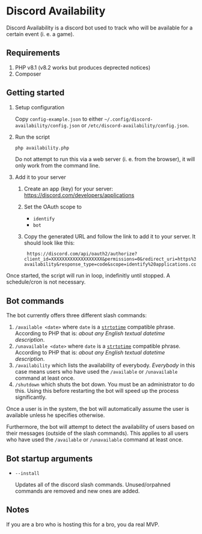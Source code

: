 # Discord Availability

Discord Availability is a discord bot used to track who will be available for a certain event (i. e. a game).

## Requirements

1. PHP v8.1 (v8.2 works but produces deprected notices)
1. Composer

## Getting started

1. Setup configuration

    Copy `config-example.json` to either `~/.config/discord-availability/config.json` or `/etc/discord-availability/config.json`.

1. Run the script

    ```sh
    php availability.php
    ```

    Do not attempt to run this via a web server (i. e. from the browser), it will only work from the command line.

1. Add it to your server

    1. Create an app (key) for your server: https://discord.com/developers/applications
    1. Set the OAuth scope to

        - `identify`
        - `bot`

    1. Copy the generated URL and follow the link to add it to your server. It should look like this:
        ```
         https://discord.com/api/oauth2/authorize?client_id=XXXXXXXXXXXXXXXXXXX&permissions=0&redirect_uri=https%3A%2F%2Fgithub.com%2Fgrandeljay%2Fdiscord-availability&response_type=code&scope=identify%20applications.commands%20bot
        ```

Once started, the script will run in loop, indefinitly until stopped. A schedule/cron is not necessary.

## Bot commands

The bot currently offers three different slash commands:

1. `/available <date>` where `date` is a [`strtotime`](https://www.php.net/manual/en/function.strtotime.php) compatible phrase. According to PHP that is: _about any English textual datetime description_.
2. `/unavailable <date>` where `date` is a [`strtotime`](https://www.php.net/manual/en/function.strtotime.php) compatible phrase. According to PHP that is: _about any English textual datetime description_.
3. `/availability` which lists the availability of everybody. _Everybody_ in this case means users who have used the `/available` or `/unavailable` command at least once.
4. `/shutdown` which shuts the bot down. You must be an administrator to do this. Using this before restarting the bot will speed up the process significantly.

Once a user is in the system, the bot will automatically assume the user is available unless he specifies otherwise.

Furthermore, the bot will attempt to detect the availability of users based on their messages (outside of the slash commands). This applies to all users who have used the `/available` or `/unavailable` command at least once.

## Bot startup arguments

-   `--install`

    Updates all of the discord slash commands. Unused/orpahned commands are removed and new ones are added.

## Notes

If you are a bro who is hosting this for a bro, you da real MVP.
